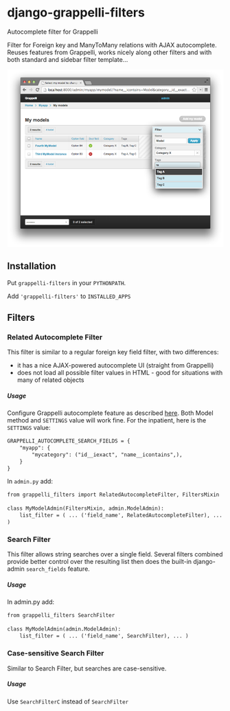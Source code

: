 django-grappelli-filters
====================================

Autocomplete filter for Grappelli

Filter for Foreign key and ManyToMany relations with AJAX autocomplete. Reuses features from Grappelli, works nicely along other filters and with both standard and sidebar filter template...

![Screenshot](docs_img/screenshot.png)

## Installation

Put `grappelli-filters` in your `PYTHONPATH`.

Add `'grappelli-filters'` to `INSTALLED_APPS`

## Filters

### Related Autocomplete Filter

This filter is similar to a regular foreign key field filter, with two differences:

 * it has a nice AJAX-powered autocomplete UI (straight from Grappelli)
 * does not load all possible filter values in HTML - good for situations with many of related objects

##### Usage

Configure Grappelli autocomplete feature as described [here](https://django-grappelli.readthedocs.org/en/latest/customization.html#autocomplete-lookups). Both Model method and `SETTINGS` value will work fine. For the inpatient, here is the `SETTINGS` value:

    GRAPPELLI_AUTOCOMPLETE_SEARCH_FIELDS = {
        "myapp": {
            "mycategory": ("id__iexact", "name__icontains",),
        }
    }


In `admin.py` add:

    from grappelli_filters import RelatedAutocompleteFilter, FiltersMixin
 
    class MyModelAdmin(FiltersMixin, admin.ModelAdmin):
        list_filter = ( ... ('field_name', RelatedAutocompleteFilter), ... )
        

### Search Filter

This filter allows string searches over a single field. Several filters combined provide better control over the resulting list then does the built-in django-admin `search_fields` feature.

##### Usage

In admin.py add:

    from grappelli_filters SearchFilter
    
    class MyModelAdmin(admin.ModelAdmin):
        list_filter = ( ... ('field_name', SearchFilter), ... )
        

### Case-sensitive Search Filter

Similar to Search Filter, but searches are case-sensitive.


##### Usage

Use `SearchFilterC` instead of `SearchFilter`

